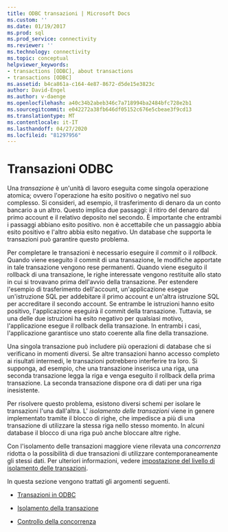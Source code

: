 ```yaml
---
title: ODBC transazioni | Microsoft Docs
ms.custom: ''
ms.date: 01/19/2017
ms.prod: sql
ms.prod_service: connectivity
ms.reviewer: ''
ms.technology: connectivity
ms.topic: conceptual
helpviewer_keywords:
- transactions [ODBC], about transactions
- transactions [ODBC]
ms.assetid: b4ca861a-c164-4e87-8672-d5de15e3823c
author: David-Engel
ms.author: v-daenge
ms.openlocfilehash: a40c34b2abeb346c7a718994ba2484bfc728e2b1
ms.sourcegitcommit: e042272a38fb646df05152c676e5cbeae3f9cd13
ms.translationtype: MT
ms.contentlocale: it-IT
ms.lasthandoff: 04/27/2020
ms.locfileid: "81297956"
---
```

# <a name="transactions-odbc"></a>Transazioni ODBC
Una *transazione* è un'unità di lavoro eseguita come singola operazione atomica; ovvero l'operazione ha esito positivo o negativo nel suo complesso. Si consideri, ad esempio, il trasferimento di denaro da un conto bancario a un altro. Questo implica due passaggi: il ritiro del denaro dal primo account e il relativo deposito nel secondo. È importante che entrambi i passaggi abbiano esito positivo. non è accettabile che un passaggio abbia esito positivo e l'altro abbia esito negativo. Un database che supporta le transazioni può garantire questo problema.  
  
 Per completare le transazioni è necessario eseguire il *commit* o il *rollback*. Quando viene eseguito il commit di una transazione, le modifiche apportate in tale transazione vengono rese permanenti. Quando viene eseguito il rollback di una transazione, le righe interessate vengono restituite allo stato in cui si trovavano prima dell'avvio della transazione. Per estendere l'esempio di trasferimento dell'account, un'applicazione esegue un'istruzione SQL per addebitare il primo account e un'altra istruzione SQL per accreditare il secondo account. Se entrambe le istruzioni hanno esito positivo, l'applicazione eseguirà il commit della transazione. Tuttavia, se una delle due istruzioni ha esito negativo per qualsiasi motivo, l'applicazione esegue il rollback della transazione. In entrambi i casi, l'applicazione garantisce uno stato coerente alla fine della transazione.  
  
 Una singola transazione può includere più operazioni di database che si verificano in momenti diversi. Se altre transazioni hanno accesso completo ai risultati intermedi, le transazioni potrebbero interferire tra loro. Si supponga, ad esempio, che una transazione inserisca una riga, una seconda transazione legga la riga e venga eseguito il rollback della prima transazione. La seconda transazione dispone ora di dati per una riga inesistente.  
  
 Per risolvere questo problema, esistono diversi schemi per isolare le transazioni l'una dall'altra. L' *isolamento delle transazioni* viene in genere implementato tramite il blocco di righe, che impedisce a più di una transazione di utilizzare la stessa riga nello stesso momento. In alcuni database il blocco di una riga può anche bloccare altre righe.  
  
 Con l'isolamento delle transazioni maggiore viene rilevata una *concorrenza* ridotta o la possibilità di due transazioni di utilizzare contemporaneamente gli stessi dati. Per ulteriori informazioni, vedere [impostazione del livello di isolamento delle transazioni](../../../odbc/reference/develop-app/setting-the-transaction-isolation-level.md).  
  
 In questa sezione vengono trattati gli argomenti seguenti.  
  
-   [Transazioni in ODBC](../../../odbc/reference/develop-app/transactions-in-odbc-odbc.md)  
  
-   [Isolamento della transazione](../../../odbc/reference/develop-app/transaction-isolation.md)  
  
-   [Controllo della concorrenza](../../../odbc/reference/develop-app/concurrency-control.md)
